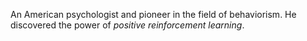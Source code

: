 An American psychologist and pioneer in the field of behaviorism. He discovered the power of *positive reinforcement learning*.
